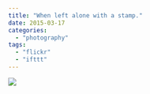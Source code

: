 ```yaml
---
title: "When left alone with a stamp."
date: 2015-03-17
categories: 
  - "photography"
tags: 
  - "flickr"
  - "ifttt"
---
```


![](https://farm9.staticflickr.com/8652/16219206683_ee76240809_b.jpg)
